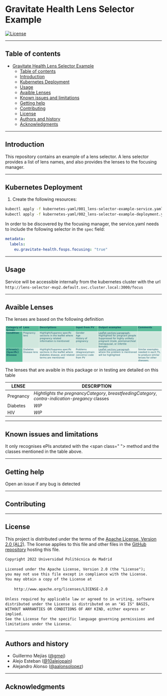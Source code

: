 # Gravitate Health Lens Selector Example

[![License](https://img.shields.io/badge/License-Apache_2.0-blue.svg)](https://opensource.org/licenses/Apache-2.0)

---
## Table of contents

- [Gravitate Health Lens Selector Example](#gravitate-health-lens-selector)
  - [Table of contents](#table-of-contents)
  - [Introduction](#introduction)
  - [Kubernetes Deployment](#kubernetes-deployment)
  - [Usage](#usage)
  - [Avaible Lenses](#avaible-lenses)
  - [Known issues and limitations](#known-issues-and-limitations)
  - [Getting help](#getting-help)
  - [Contributing](#contributing)
  - [License](#license)
  - [Authors and history](#authors-and-history)
  - [Acknowledgments](#acknowledgments)

---
## Introduction

This repository contains an example of a lens selector. A lens selector provides a list of lens names, and also provides the lenses to the focusing manager.


---
## Kubernetes Deployment

1. Create the following resources:
```bash
kubectl apply -f kubernetes-yaml/001_lens-selector-example-service.yaml
kubectl apply -f kubernetes-yaml/002_lens-selector-example-deployment.yaml
```

In order to be discovered by the focusing manager, the service.yaml needs to include the following selector in the `spec` field:

```yaml
metadata:
  labels:
    eu.gravitate-health.fosps.focusing: "true"
```


---
## Usage

Service will be accessible internally from the kubernetes cluster with the url `http://lens-selector-mvp2.default.svc.cluster.local:3000/focus`

---
## Avaible Lenses

The lenses are based on the following definition

![avaible lenses](./images/lenses-mvp2.png)

The lenses that are avaible in this package or in testing are detailed on this table

| LENSE     | DESCRIPTION                                                                                        |
|-----------|----------------------------------------------------------------------------------------------------|
| Pregnancy | _Hightlights the pregnancyCategory_, _breastfeedingCategory_, _contra-indication-pregancy_ classes |
| Diabetes  | _WIP_                                                                                              |
| HIV       | _WIP_                                                                                              |
---
## Known issues and limitations


It only recognises ePIs anotated with the \<span class=" "> method and the classes mentioned in the table above.

---
## Getting help

Open an issue if any bug is detected

---
## Contributing

---
## License

This project is distributed under the terms of the [Apache License, Version 2.0 (AL2)](http://www.apache.org/licenses/LICENSE-2.0).  The license applies to this file and other files in the [GitHub repository](https://github.com/Gravitate-Health/Focusing-module) hosting this file.

```
Copyright 2022 Universidad Politécnica de Madrid

Licensed under the Apache License, Version 2.0 (the "License");
you may not use this file except in compliance with the License.
You may obtain a copy of the License at

    http://www.apache.org/licenses/LICENSE-2.0

Unless required by applicable law or agreed to in writing, software
distributed under the License is distributed on an "AS IS" BASIS,
WITHOUT WARRANTIES OR CONDITIONS OF ANY KIND, either express or implied.
See the License for the specific language governing permissions and
limitations under the License.
```
---
## Authors and history

- Guillermo Mejías ([@gmej](https://github.com/gmej))
- Alejo Esteban ([@10alejopain](https://github.com/10alejospain))
- Alejandro Alonso ([@aalonsolopez](https://github.com/aalonsolopez))


---
## Acknowledgments
